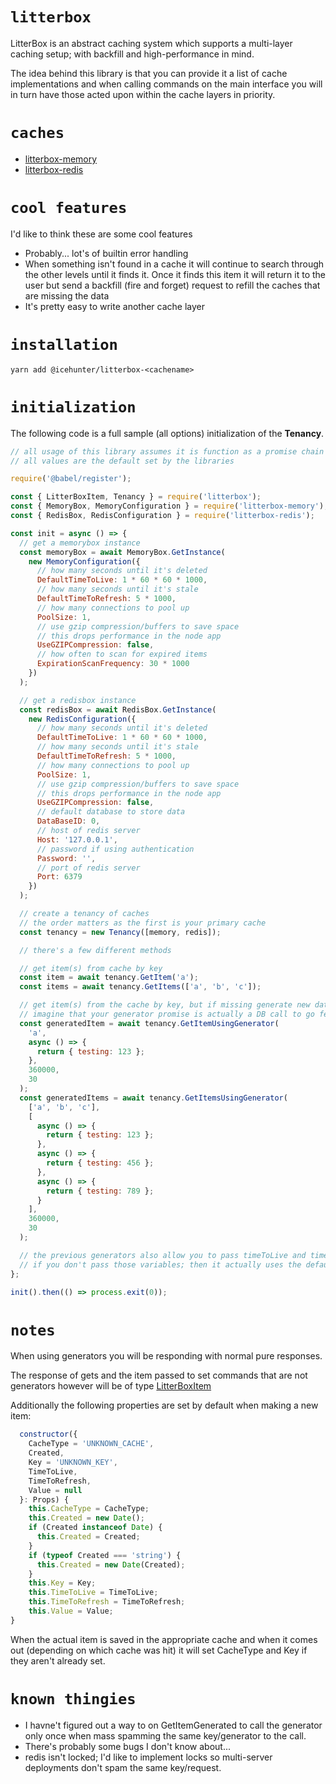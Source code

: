 # `litterbox`

LitterBox is an abstract caching system which supports a multi-layer caching setup; with backfill and high-performance in mind.

The idea behind this library is that you can provide it a list of cache implementations and when calling commands on the main interface you will in turn have those acted upon within the cache layers in priority.

# `caches`

- [litterbox-memory](https://github.com/Icehunter/litterbox/tree/master/node/packages/LitterBox.Memory)
- [litterbox-redis](https://github.com/Icehunter/litterbox/tree/master/node/packages/LitterBox.Redis)

# `cool features`

I'd like to think these are some cool features

- Probably... lot's of builtin error handling
- When something isn't found in a cache it will continue to search through the other levels until it finds it. Once it finds this item it will return it to the user but send a backfill (fire and forget) request to refill the caches that are missing the data
- It's pretty easy to write another cache layer

# `installation`

```shell
yarn add @icehunter/litterbox-<cachename>
```

# `initialization`

The following code is a full sample (all options) initialization of the **Tenancy**.

```javascript
// all usage of this library assumes it is function as a promise chain or uses async/await
// all values are the default set by the libraries

require('@babel/register');

const { LitterBoxItem, Tenancy } = require('litterbox');
const { MemoryBox, MemoryConfiguration } = require('litterbox-memory');
const { RedisBox, RedisConfiguration } = require('litterbox-redis');

const init = async () => {
  // get a memorybox instance
  const memoryBox = await MemoryBox.GetInstance(
    new MemoryConfiguration({
      // how many seconds until it's deleted
      DefaultTimeToLive: 1 * 60 * 60 * 1000,
      // how many seconds until it's stale
      DefaultTimeToRefresh: 5 * 1000,
      // how many connections to pool up
      PoolSize: 1,
      // use gzip compression/buffers to save space
      // this drops performance in the node app
      UseGZIPCompression: false,
      // how often to scan for expired items
      ExpirationScanFrequency: 30 * 1000
    })
  );

  // get a redisbox instance
  const redisBox = await RedisBox.GetInstance(
    new RedisConfiguration({
      // how many seconds until it's deleted
      DefaultTimeToLive: 1 * 60 * 60 * 1000,
      // how many seconds until it's stale
      DefaultTimeToRefresh: 5 * 1000,
      // how many connections to pool up
      PoolSize: 1,
      // use gzip compression/buffers to save space
      // this drops performance in the node app
      UseGZIPCompression: false,
      // default database to store data
      DataBaseID: 0,
      // host of redis server
      Host: '127.0.0.1',
      // password if using authentication
      Password: '',
      // port of redis server
      Port: 6379
    })
  );

  // create a tenancy of caches
  // the order matters as the first is your primary cache
  const tenancy = new Tenancy([memory, redis]);

  // there's a few different methods

  // get item(s) from cache by key
  const item = await tenancy.GetItem('a');
  const items = await tenancy.GetItems(['a', 'b', 'c']);

  // get item(s) from the cache by key, but if missing generate new data
  // imagine that your generator promise is actually a DB call to go fetch the data, or another type of DB
  const generatedItem = await tenancy.GetItemUsingGenerator(
    'a',
    async () => {
      return { testing: 123 };
    },
    360000,
    30
  );
  const generatedItems = await tenancy.GetItemsUsingGenerator(
    ['a', 'b', 'c'],
    [
      async () => {
        return { testing: 123 };
      },
      async () => {
        return { testing: 456 };
      },
      async () => {
        return { testing: 789 };
      }
    ],
    360000,
    30
  );

  // the previous generators also allow you to pass timeToLive and timeToRefresh as the last two params to GetX. In "seconds"
  // if you don't pass those variables; then it actually uses the default caching times setup in the config of the cache when making the tenancy. These are per query overrides
};

init().then(() => process.exit(0));
```

# `notes`

When using generators you will be responding with normal pure responses.

The response of gets and the item passed to set commands that are not generators however will be of type [LitterBoxItem](https://github.com/Icehunter/litterbox/blob/master/node/packages/LitterBox/src/Models/LitterBoxItem.js)

Additionally the following properties are set by default when making a new item:

```javascript
  constructor({
    CacheType = 'UNKNOWN_CACHE',
    Created,
    Key = 'UNKNOWN_KEY',
    TimeToLive,
    TimeToRefresh,
    Value = null
  }: Props) {
    this.CacheType = CacheType;
    this.Created = new Date();
    if (Created instanceof Date) {
      this.Created = Created;
    }
    if (typeof Created === 'string') {
      this.Created = new Date(Created);
    }
    this.Key = Key;
    this.TimeToLive = TimeToLive;
    this.TimeToRefresh = TimeToRefresh;
    this.Value = Value;
}
```

When the actual item is saved in the appropriate cache and when it comes out (depending on which cache was hit) it will set CacheType and Key if they aren't already set.

# `known thingies`

- I havne't figured out a way to on GetItemGenerated to call the generator only once when mass spamming the same key/generator to the call.
- There's probably some bugs I don't know about...
- redis isn't locked; I'd like to implement locks so multi-server deployments don't spam the same key/request.
